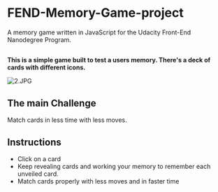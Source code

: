 # FEND-Memory-Game-project
A memory game written in JavaScript for the Udacity Front-End Nanodegree Program.


## 
**This is a simple game built to test a users memory. There's a deck of cards with different icons.**

![2.JPG](https://www.dropbox.com/s/noyzccl04gm9s2q/2.JPG?dl=0&raw=1)
## The main Challenge
Match cards in less time with less moves.

## Instructions
* Click on a card
* Keep revealing cards and working your memory to remember each unveiled card.
* Match cards properly with less moves and in faster time
